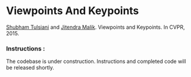 # Viewpoints And Keypoints

[Shubham Tulsiani](http://cs.berkeley.edu/~shubhtuls) and [Jitendra Malik](http://cs.berkeley.edu/~malik). Viewpoints and Keypoints. In CVPR, 2015.

### Instructions :
The codebase is under construction. Instructions and completed code will be released shortly.
